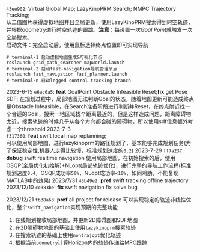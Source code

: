 `43ee902`: Virtual Global Map; LazyKinoPRM Search; NMPC Trajectory Tracking;  
从二值图片获得虚拟地图并且全局更新，使用LazyKinoPRM搜索得到时空轨迹，并根据odometry进行时空轨迹的跟踪。**注意**：每设置一次*Goal Point*就触发一次全局搜索。  
启动文件：完全启动后，使用鼠标选择终点位置即可实现导航  
```
# terminal·1 启动虚拟地图生成&可视化节点
roslaunch grid_path_searcher mapworld.launch
# terminal·2 启动fast-navigation导航管理节点
roslaunch fast_navigation fast_planner.launch
# terminal·n 启动legged control tracking branch
```

2023-6-15
`e6ac6a5`: **feat** GoalPoint Obstacle Infeasible Reset;**fix** get Pose SDF;
在规划过程中，局部地图无法判断Goal的状态，随着地图更新可能造成终点是Obstacle Infeasible，在Search准备阶段进行判断并Reset，在终点附近找一个合适的Goal，搜索一地区域找个距离最近的，但是这样造成问题，距离障碍物太近，搜索轨迹的时候几乎从各个方向都会碰的障碍物，所以使用sdf信息额外考虑一个threshold
2023-7-3  
`f317360`: **feat** swift local map replanning;  
可以使用局部地图，进行lazykinoprm的路径规划了，基本能够完成规划任务(为了保证稳定性,机器人走得比较慢，标准规划速度的`0.2`)
2023-7-29
`ff7a237`: **debug** swift realtime navigation
使用局部地图，在初始搜索的后，使用OSQP(全局优化初始解)+NLopt(局部轨迹优化)，进行完整的导航工作流程(标准规划速度`0.4`，OSQP成功率`50%`，NLopt成功率`<10%`，如同鸡肋，不能复现MATLAB中的效果)
2023/7/31
`45b49e2`: **pref** swift tracking offline trajectory
2023/12/10
`cc383be`: **fix** swift navigation fix solve bug

2023/12/21
`fb38a63`: **pref** all project for release
可以实现稳定的轨迹非线性优化，整个`swift_navigation`实现预期的完整功能
1. 在线规划接收局部地图，并更新2D障碍图和SDF地图
2. 在2D障碍物地图的基础上使用`lazykinoprm`搜索轨迹
3. 在搜索轨迹的基础上使用`nontrajopt`优化轨迹
4. 根据当前`odometry`计算Horizon内的轨迹传递给MPC跟踪